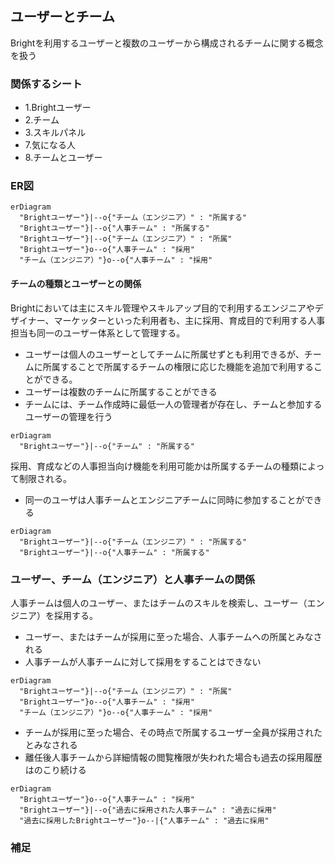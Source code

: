 ## ユーザーとチーム

Brightを利用するユーザーと複数のユーザーから構成されるチームに関する概念を扱う

### 関係するシート

- 1.Brightユーザー
- 2.チーム
- 3.スキルパネル
- 7.気になる人
- 8.チームとユーザー

### ER図

```mermaid
erDiagram
  "Brightユーザー"}|--o{"チーム（エンジニア）" : "所属する"
  "Brightユーザー"}|--o{"人事チーム" : "所属する"
  "Brightユーザー"}|--o{"チーム（エンジニア）" : "所属"
  "Brightユーザー"}o--o{"人事チーム" : "採用"
  "チーム（エンジニア）"}o--o{"人事チーム" : "採用"
```


#### チームの種類とユーザーとの関係

Brightにおいては主にスキル管理やスキルアップ目的で利用するエンジニアやデザイナー、マーケッターといった利用者も、主に採用、育成目的で利用する人事担当も同一のユーザー体系として管理する。

- ユーザーは個人のユーザーとしてチームに所属せずとも利用できるが、チームに所属することで所属するチームの権限に応じた機能を追加で利用することができる。
- ユーザーは複数のチームに所属することができる
- チームには、チーム作成時に最低一人の管理者が存在し、チームと参加するユーザーの管理を行う

```mermaid
erDiagram
  "Brightユーザー"}|--o{"チーム" : "所属する"
```

採用、育成などの人事担当向け機能を利用可能かは所属するチームの種類によって制限される。

- 同一のユーザは人事チームとエンジニアチームに同時に参加することができる

```mermaid
erDiagram
  "Brightユーザー"}|--o{"チーム（エンジニア）" : "所属する"
  "Brightユーザー"}|--o{"人事チーム" : "所属する"
```

### ユーザー、チーム（エンジニア）と人事チームの関係

人事チームは個人のユーザー、またはチームのスキルを検索し、ユーザー（エンジニア）を採用する。

- ユーザー、またはチームが採用に至った場合、人事チームへの所属とみなされる
- 人事チームが人事チームに対して採用をすることはできない

```mermaid
erDiagram
  "Brightユーザー"}|--o{"チーム（エンジニア）" : "所属"
  "Brightユーザー"}o--o{"人事チーム" : "採用"
  "チーム（エンジニア）"}o--o{"人事チーム" : "採用"
```

- チームが採用に至った場合、その時点で所属するユーザー全員が採用されたとみなされる
- 離任後人事チームから詳細情報の閲覧権限が失われた場合も過去の採用履歴はのこり続ける

```mermaid
erDiagram
  "Brightユーザー"}o--o{"人事チーム" : "採用"
  "Brightユーザー"}|--o{"過去に採用された人事チーム" : "過去に採用"
  "過去に採用したBrightユーザー"}o--|{"人事チーム" : "過去に採用"
```

### 補足